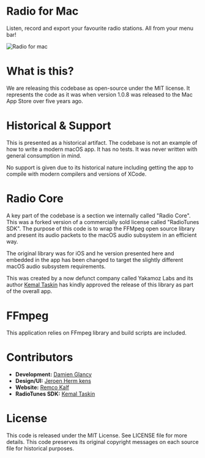 # Radio for Mac

Listen, record and export your favourite radio stations.
All from your menu bar!

![Radio for mac](https://github.com/hetissimpel/radioformac/blob/main/supporting-images/website-screenshot.png)

# What is this?

We are releasing this codebase as open-source under the MIT license. It represents the code as it was when version 1.0.8 was released to the Mac App Store over five years ago.

# Historical & Support

This is presented as a historical artifact. The codebase is not an example of how to write a modern macOS app. It has no tests. It was never written with general consumption in mind.

No support is given due to its historical nature including getting the app to compile with modern compilers and versions of XCode.
# Radio Core

A key part of the codebase is a section we internally called "Radio Core". This was a forked version of a commercially sold license called "RadioTunes SDK". 
The purpose of this code is to wrap the FFMpeg open source library and present its audio packets to the macOS audio subsystem in an efficient way.

The original library was for iOS and he version presented here and embedded in the app has been changed to target the slightly different macOS audio subsystem requirements.

This was created by a now defunct company called Yakamoz Labs and its author [Kemal Taskin](https://github.com/kemaltaskin) has kindly approved the release of this library as part of the overall app.

# FFmpeg

This application relies on FFmpeg library and build scripts are included.

# Contributors

* **Development:** [Damien Glancy](https://github.com/dglancy)
* **Design/UI:** [Jeroen Herm kens](https://github.com/JeroenHermkens)
* **Website:** [Remco Kalf](https://github.com/remcokalf)
* **RadioTunes SDK:** [Kemal Taskin](https://github.com/kemaltaskin)

# License

This code is released under the MIT License. See LICENSE file for more details. 
This code preserves its original copyright messages on each source file for historical purposes.
